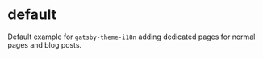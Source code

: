 # default

Default example for `gatsby-theme-i18n` adding dedicated pages for normal pages and blog posts.